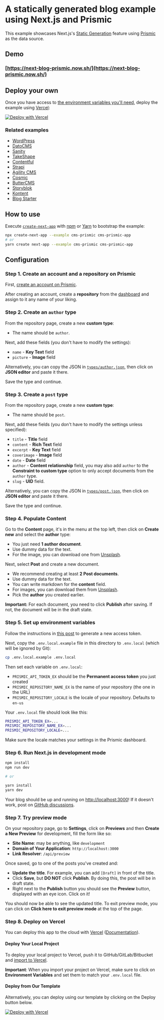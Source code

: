 # A statically generated blog example using Next.js and Prismic

This example showcases Next.js's [Static Generation](https://nextjs.org/docs/basic-features/pages) feature using [Prismic](https://prismic.io/) as the data source.

## Demo

### [https://next-blog-prismic.now.sh/](https://next-blog-prismic.now.sh/)

## Deploy your own

Once you have access to [the environment variables you'll need](#step-5-set-up-environment-variables), deploy the example using [Vercel](https://vercel.com?utm_source=github&utm_medium=readme&utm_campaign=next-example):

[![Deploy with Vercel](https://vercel.com/button)](https://vercel.com/import/git?c=1&s=https://github.com/vercel/next.js/tree/canary/examples/cms-prismic&env=PRISMIC_API_TOKEN_EX,PRISMIC_REPOSITORY_NAME_EX&envDescription=Required%20to%20connect%20the%20app%20with%20Prismic&envLink=https://vercel.link/cms-prismic-env)

### Related examples

- [WordPress](/examples/cms-wordpress)
- [DatoCMS](/examples/cms-datocms)
- [Sanity](/examples/cms-sanity)
- [TakeShape](/examples/cms-takeshape)
- [Contentful](/examples/cms-contentful)
- [Strapi](/examples/cms-strapi)
- [Agility CMS](/examples/cms-agilitycms)
- [Cosmic](/examples/cms-cosmic)
- [ButterCMS](/examples/cms-buttercms)
- [Storyblok](/examples/cms-storyblok)
- [Kontent](/examples/cms-kontent)
- [Blog Starter](/examples/blog-starter)

## How to use

Execute [`create-next-app`](https://github.com/vercel/next.js/tree/canary/packages/create-next-app) with [npm](https://docs.npmjs.com/cli/init) or [Yarn](https://yarnpkg.com/lang/en/docs/cli/create/) to bootstrap the example:

```bash
npx create-next-app --example cms-prismic cms-prismic-app
# or
yarn create next-app --example cms-prismic cms-prismic-app
```

## Configuration

### Step 1. Create an account and a repository on Prismic

First, [create an account on Prismic](https://prismic.io/).

After creating an account, create a **repository** from the [dashboard](https://prismic.io/dashboard/) and assign to it any name of your liking.

### Step 2. Create an `author` type

From the repository page, create a new **custom type**:

- The name should be `author`.

Next, add these fields (you don't have to modify the settings):

- `name` - **Key Text** field
- `picture` - **Image** field

Alternatively, you can copy the JSON in [`types/author.json`](types/author.json), then click on **JSON editor** and paste it there.

Save the type and continue.

### Step 3. Create a `post` type

From the repository page, create a new **custom type**:

- The name should be `post`.

Next, add these fields (you don't have to modify the settings unless specified):

- `title` - **Title** field
- `content` - **Rich Text** field
- `excerpt` - **Key Text** field
- `coverimage` - **Image** field
- `date` - **Date** field
- `author` - **Content relationship** field, you may also add `author` to the **Constraint to custom type** option to only accept documents from the `author` type.
- `slug` - **UID** field.

Alternatively, you can copy the JSON in [`types/post.json`](types/post.json), then click on **JSON editor** and paste it there.

Save the type and continue.

### Step 4. Populate Content

Go to the **Content** page, it's in the menu at the top left, then click on **Create new** and select the **author** type:

- You just need **1 author document**.
- Use dummy data for the text.
- For the image, you can download one from [Unsplash](https://unsplash.com/).

Next, select **Post** and create a new document.

- We recommend creating at least **2 Post documents**.
- Use dummy data for the text.
- You can write markdown for the **content** field.
- For images, you can download them from [Unsplash](https://unsplash.com/).
- Pick the **author** you created earlier.

**Important:** For each document, you need to click **Publish** after saving. If not, the document will be in the draft state.

### Step 5. Set up environment variables

Follow the instructions in [this post](https://intercom.help/prismicio/en/articles/1036153-generating-an-access-token) to generate a new access token.

Next, copy the `.env.local.example` file in this directory to `.env.local` (which will be ignored by Git):

```bash
cp .env.local.example .env.local
```

Then set each variable on `.env.local`:

- `PRISMIC_API_TOKEN_EX` should be the **Permanent access token** you just created
- `PRISMIC_REPOSITORY_NAME_EX` is the name of your repository (the one in the URL)
- `PRISMIC_REPOSITORY_LOCALE` is the locale of your repository. Defaults to `en-us`

Your `.env.local` file should look like this:

```bash
PRISMIC_API_TOKEN_EX=...
PRISMIC_REPOSITORY_NAME_EX=...
PRISMIC_REPOSITORY_LOCALE=...
```

Make sure the locale matches your settings in the Prismic dashboard.

### Step 6. Run Next.js in development mode

```bash
npm install
npm run dev

# or

yarn install
yarn dev
```

Your blog should be up and running on [http://localhost:3000](http://localhost:3000)! If it doesn't work, post on [GitHub discussions](https://github.com/vercel/next.js/discussions).

### Step 7. Try preview mode

On your repository page, go to **Settings**, click on **Previews** and then **Create a New Preview** for development, fill the form like so:

- **Site Name**: may be anything, like `development`
- **Domain of Your Application**: `http://localhost:3000`
- **Link Resolver**: `/api/preview`

Once saved, go to one of the posts you've created and:

- **Update the title**. For example, you can add `[Draft]` in front of the title.
- Click **Save**, but **DO NOT** click **Publish**. By doing this, the post will be in draft state.
- Right next to the **Publish** button you should see the **Preview** button, displayed with an eye icon. Click on it!

You should now be able to see the updated title. To exit preview mode, you can click on **Click here to exit preview mode** at the top of the page.

### Step 8. Deploy on Vercel

You can deploy this app to the cloud with [Vercel](https://vercel.com?utm_source=github&utm_medium=readme&utm_campaign=next-example) ([Documentation](https://nextjs.org/docs/deployment)).

#### Deploy Your Local Project

To deploy your local project to Vercel, push it to GitHub/GitLab/Bitbucket and [import to Vercel](https://vercel.com/import/git?utm_source=github&utm_medium=readme&utm_campaign=next-example).

**Important**: When you import your project on Vercel, make sure to click on **Environment Variables** and set them to match your `.env.local` file.

#### Deploy from Our Template

Alternatively, you can deploy using our template by clicking on the Deploy button below.

[![Deploy with Vercel](https://vercel.com/button)](https://vercel.com/import/git?c=1&s=https://github.com/vercel/next.js/tree/canary/examples/cms-prismic&env=PRISMIC_API_TOKEN_EX,PRISMIC_REPOSITORY_NAME_EX&envDescription=Required%20to%20connect%20the%20app%20with%20Prismic&envLink=https://vercel.link/cms-prismic-env)
